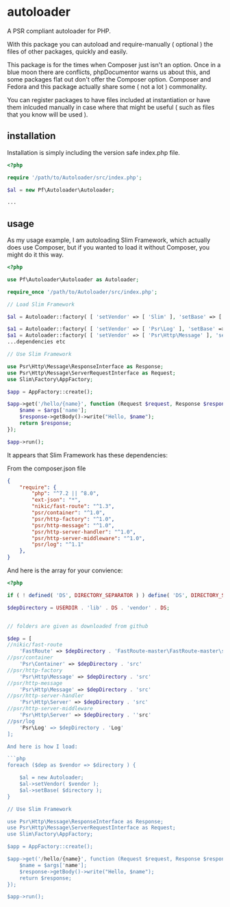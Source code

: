 # autoloader
A PSR compliant autoloader for PHP.

With this package you can autoload and require-manually ( optional ) the files of other packages, quickly and easily.

This package is for the times when Composer just isn't an option. Once in a blue moon there are conflicts, phpDocumentor warns us about this, and some packages flat out don't offer the Composer option. Composer and Fedora and this package actually share some ( not a lot ) commonality.

You can register packages to have files included at instantiation or have them inlcuded manually in case where that might be useful ( such as files that you know will be used ).

## installation

Installation is simply including the version safe index.php file.
```php
<?php

require '/path/to/Autoloader/src/index.php';

$al = new Pf\Autoloader\Autoloader;

...
```

## usage

As my usage example, I am autoloading Slim Framework, which actually does use Composer, but if you wanted to load it without Composer, you might do it this way.

```php
<?php

use Pf\Autoloader\Autoloader as Autoloader;

require_once '/path/to/Autoloader/src/index.php';

// Load Slim Framework

$al = Autoloader::factory( [ 'setVendor' => [ 'Slim' ], 'setBase' => [ '/path/to/Slim/Slim' ] ] );

$a1 = Autoloader::factory( [ 'setVendor' => [ 'Psr\Log' ], 'setBase' => [ '/path/to/Psr/Log/Log' ] ] );
$a1 = Autoloader::factory( [ 'setVendor' => [ 'Psr\Http\Message' ], 'setBase' => [ '/path/to/Psr/Http/Message/src' ] ] );
...dependencies etc

// Use Slim Framework

use Psr\Http\Message\ResponseInterface as Response;
use Psr\Http\Message\ServerRequestInterface as Request;
use Slim\Factory\AppFactory;

$app = AppFactory::create();

$app->get('/hello/{name}', function (Request $request, Response $response, array $args) {
    $name = $args['name'];
    $response->getBody()->write("Hello, $name");
    return $response;
});

$app->run();
```

It appears that Slim Framework has these dependencies:

From the composer.json file

```json
{
    "require": {
        "php": "^7.2 || ^8.0",
        "ext-json": "*",
        "nikic/fast-route": "^1.3",
        "psr/container": "^1.0",
        "psr/http-factory": "^1.0",
        "psr/http-message": "^1.0",
        "psr/http-server-handler": "^1.0",
        "psr/http-server-middleware": "^1.0",
        "psr/log": "^1.1"
    },
}
```

And here is the array for your convience:

```php
<?php

if ( ! defined( 'DS', DIRECTORY_SEPARATOR ) ) define( 'DS', DIRECTORY_SEPARATOR );

$depDirectory = USERDIR . 'lib' . DS . 'vendor' . DS;


// folders are given as downloaded from github

$dep = [
//nikic/fast-route
    'FastRoute' => $depDirectory . 'FastRoute-master\FastRoute-master\src'
//psr/container
    'Psr\Container' => $depDirectory . 'src'
//psr/http-factory
    'Psr\Http\Message' => $depDirectory . 'src'
//psr/http-message
    'Psr\Http\Message' => $depDirectory . 'src'
//psr/http-server-handler
    'Psr\Http\Server' => $depDirectory . 'src'
//psr/http-server-middleware
    'Psr\Http\Server' => $depDirectory . ''src'
//psr/log
    'Psr\Log' => $depDirectory . 'Log'
];

And here is how I load:

```php
foreach ($dep as $vendor => $directory ) {

    $al = new Autoloader;
    $al->setVendor( $vendor );
    $al->setBase( $directory );
}

// Use Slim Framework

use Psr\Http\Message\ResponseInterface as Response;
use Psr\Http\Message\ServerRequestInterface as Request;
use Slim\Factory\AppFactory;

$app = AppFactory::create();

$app->get('/hello/{name}', function (Request $request, Response $response, array $args) {
    $name = $args['name'];
    $response->getBody()->write("Hello, $name");
    return $response;
});

$app->run();
```
